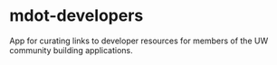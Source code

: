 # mdot-developers
App for curating links to developer resources for members of the UW community building applications.
